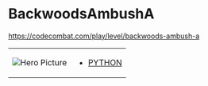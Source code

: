 # BackwoodsAmbushA 

https://codecombat.com/play/level/backwoods-ambush-a
<table>
<tr>
<td>

![Hero Picture](hero.png?raw=true "Hero Picture")

</td>
<td>
<ul>
<li>

[PYTHON](BackwoodsAmbushA.py)

</li>
</td>
</tr>
<table>